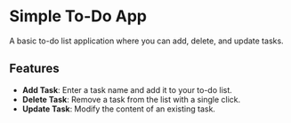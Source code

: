 # Simple To-Do App

A basic to-do list application where you can add, delete, and update tasks.

## Features

- **Add Task**: Enter a task name and add it to your to-do list.
- **Delete Task**: Remove a task from the list with a single click.
- **Update Task**: Modify the content of an existing task.